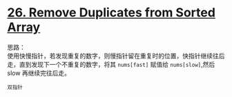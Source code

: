 # [26. Remove Duplicates from Sorted Array](https://leetcode.com/problems/remove-duplicates-from-sorted-array/)

思路：  
使用快慢指针，若发现重复的数字，则慢指针留在重复时的位置，快指针继续往后走，直到发现下一个不重复的数字，将其 `nums[fast]` 赋值给 `nums[slow]`,然后 slow 再继续完往后走。

`双指针`